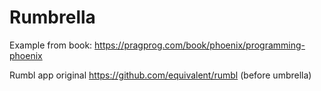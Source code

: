 # Rumbrella


Example from book: https://pragprog.com/book/phoenix/programming-phoenix

Rumbl app original https://github.com/equivalent/rumbl (before umbrella)
